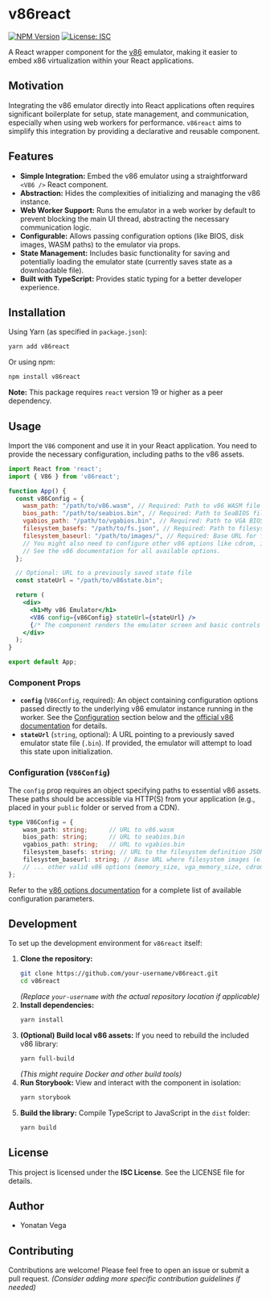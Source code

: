 # v86react

[![NPM Version](https://img.shields.io/npm/v/v86react?style=flat-square)](https://www.npmjs.com/package/v86react)
[![License: ISC](https://img.shields.io/npm/l/v86react?style=flat-square)](https://opensource.org/licenses/ISC)

A React wrapper component for the [v86](https://github.com/copy/v86) emulator, making it easier to embed x86 virtualization within your React applications.

## Motivation

Integrating the v86 emulator directly into React applications often requires significant boilerplate for setup, state management, and communication, especially when using web workers for performance. `v86react` aims to simplify this integration by providing a declarative and reusable component.

## Features

*   **Simple Integration:** Embed the v86 emulator using a straightforward `<V86 />` React component.
*   **Abstraction:** Hides the complexities of initializing and managing the v86 instance.
*   **Web Worker Support:** Runs the emulator in a web worker by default to prevent blocking the main UI thread, abstracting the necessary communication logic.
*   **Configurable:** Allows passing configuration options (like BIOS, disk images, WASM paths) to the emulator via props.
*   **State Management:** Includes basic functionality for saving and potentially loading the emulator state (currently saves state as a downloadable file).
*   **Built with TypeScript:** Provides static typing for a better developer experience.

## Installation

Using Yarn (as specified in `package.json`):

```bash
yarn add v86react
```

Or using npm:

```bash
npm install v86react
```

**Note:** This package requires `react` version 19 or higher as a peer dependency.

## Usage

Import the `V86` component and use it in your React application. You need to provide the necessary configuration, including paths to the v86 assets.

```jsx
import React from 'react';
import { V86 } from 'v86react';

function App() {
  const v86Config = {
    wasm_path: "/path/to/v86.wasm", // Required: Path to v86 WASM file
    bios_path: "/path/to/seabios.bin", // Required: Path to SeaBIOS file
    vgabios_path: "/path/to/vgabios.bin", // Required: Path to VGA BIOS file
    filesystem_basefs: "/path/to/fs.json", // Required: Path to filesystem definition JSON
    filesystem_baseurl: "/path/to/images/", // Required: Base URL for filesystem images
    // You might also need to configure other v86 options like cdrom, initial_state, etc.
    // See the v86 documentation for all available options.
  };

  // Optional: URL to a previously saved state file
  const stateUrl = "/path/to/v86state.bin"; 

  return (
    <div>
      <h1>My v86 Emulator</h1>
      <V86 config={v86Config} stateUrl={stateUrl} />
      {/* The component renders the emulator screen and basic controls */}
    </div>
  );
}

export default App;
```

### Component Props

*   **`config`** (`V86Config`, required): An object containing configuration options passed directly to the underlying v86 emulator instance running in the worker. See the [Configuration](#configuration) section below and the [official v86 documentation](https://github.com/copy/v86/blob/master/docs/options.md) for details.
*   **`stateUrl`** (`string`, optional): A URL pointing to a previously saved emulator state file (`.bin`). If provided, the emulator will attempt to load this state upon initialization.

### Configuration (`V86Config`)

The `config` prop requires an object specifying paths to essential v86 assets. These paths should be accessible via HTTP(S) from your application (e.g., placed in your `public` folder or served from a CDN).

```typescript
type V86Config = {
    wasm_path: string;      // URL to v86.wasm
    bios_path: string;      // URL to seabios.bin
    vgabios_path: string;   // URL to vgabios.bin
    filesystem_basefs: string; // URL to the filesystem definition JSON (e.g., default.json)
    filesystem_baseurl: string; // Base URL where filesystem images (e.g., linux.iso) are located
    // ... other valid v86 options (memory_size, vga_memory_size, cdrom_image_url, etc.)
};
```

Refer to the [v86 options documentation](https://github.com/copy/v86/blob/master/docs/options.md) for a complete list of available configuration parameters.

## Development

To set up the development environment for `v86react` itself:

1.  **Clone the repository:**
    ```bash
    git clone https://github.com/your-username/v86react.git 
    cd v86react
    ```
    *(Replace `your-username` with the actual repository location if applicable)*
2.  **Install dependencies:**
    ```bash
    yarn install
    ```
3.  **(Optional) Build local v86 assets:** If you need to rebuild the included v86 library:
    ```bash
    yarn full-build 
    ```
    *(This might require Docker and other build tools)*
4.  **Run Storybook:** View and interact with the component in isolation:
    ```bash
    yarn storybook
    ```
5.  **Build the library:** Compile TypeScript to JavaScript in the `dist` folder:
    ```bash
    yarn build
    ```

## License

This project is licensed under the **ISC License**. See the LICENSE file for details.

## Author

*   Yonatan Vega

## Contributing

Contributions are welcome! Please feel free to open an issue or submit a pull request. *(Consider adding more specific contribution guidelines if needed)*

